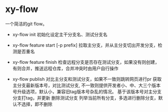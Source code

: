 # xy-flow
一个简洁的git flow。

- xy-flow init
初始化设定主干分支名、测试分支名

- xy-flow feature start <branch-name> [-p prefix]
拉取主分支，并从主分支切出开发分支，检测是否重名

- xy-flow feature finish
检查远程分支是否存在测试分支，如果没有则创建，有则合并，推送远程仓库，合并冲突时由用户自行操作

- xy-flow publish
对比主分支和测试分支，如果不一致则跳转网页进行pr
获取主分支最新版本号，对比测试分支, 不一致则提供开发者小、中、大三个版本号升级选项，默认小，兼容旧tag版本号杂乱的情况。
基于该版本号对主分支分支打tag，并更新
删除测试分支
列举当前所有分支，多选进行删除分支，默认不选择，即不删除
